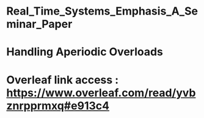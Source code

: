 # Real_Time_Systems_Emphasis_A_Seminar_Paper

# Handling Aperiodic Overloads

 # Overleaf link access : https://www.overleaf.com/read/yvbznrpprmxq#e913c4

